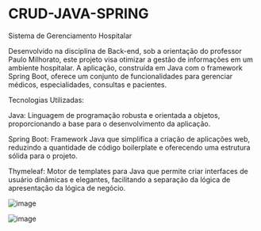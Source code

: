 # CRUD-JAVA-SPRING

Sistema de Gerenciamento Hospitalar

Desenvolvido na disciplina de Back-end, sob a orientação do professor Paulo Milhorato, este projeto visa otimizar a gestão de informações em um ambiente hospitalar. A aplicação, construída em Java com o framework Spring Boot, oferece um conjunto de funcionalidades para gerenciar médicos, especialidades, consultas e pacientes.

Tecnologias Utilizadas:  

Java: Linguagem de programação robusta e orientada a objetos, proporcionando a base para o desenvolvimento da aplicação.  

Spring Boot: Framework Java que simplifica a criação de aplicações web, reduzindo a quantidade de código boilerplate e oferecendo uma estrutura sólida para o projeto.  

Thymeleaf: Motor de templates para Java que permite criar interfaces de usuário dinâmicas e elegantes, facilitando a separação da lógica de apresentação da lógica de negócio.  

![image](https://github.com/user-attachments/assets/634ceb24-14c3-4f11-9c20-4d3499415a39)

![image](https://github.com/user-attachments/assets/e4e054ce-23ec-46ce-b8da-c0e28e54dbe5)

